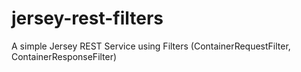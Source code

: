 # jersey-rest-filters
A simple Jersey REST Service using Filters (ContainerRequestFilter, ContainerResponseFilter)
